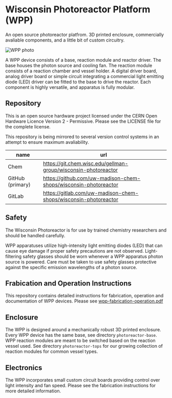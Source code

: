 # Wisconsin Photoreactor Platform (WPP)

An open source photoreactor platfrom. 3D printed enclosure, commercially avaliable components, and a little bit of custom circuitry.

![WPP photo](./coverart.png)

A WPP device consists of a base, reaction module and reactor driver. The base houses the photon source and cooling fan. The reaction module consists of a  reaction chamber and  vessel holder. A digital driver board, analog driver board or simple circuit integrating a commercial light emitting diode (LED) driver can be fitted to the base to drive the reactor. Each component is highly versatile, and apparatus is fully modular.

## Repository

This is an open source hardware project licensed under the CERN Open Hardware Licence Version 2 - Permissive.
Please see the LICENSE file for the complete license.

This repository is being mirrored to several version control systems in an attempt to ensure maximum avaliability.

| name             | url                                                             |
| ---------------- | --------------------------------------------------------------- |
| Chem             | https://git.chem.wisc.edu/gellman-group/wisconsin-photoreactor  |
| GitHub (primary) | https://github.com/uw-madison-chem-shops/wisconsin-photoreactor |
| GitLab           | https://gitlab.com/uw-madison-chem-shops/wisconsin-photoreactor |

## Safety

The Wisconsin Photoreactor is for use by trained chemistry researchers and should be handled carefully.

WPP apparatuses utilize high-intensity light emitting diodes (LED) that can cause eye damage if proper safety precautions are not observed. 
Light-filtering safety glasses should be worn whenever a WPP apparatus photon source is powered. 
Care must be taken to use safety glasses protective against the specific emission wavelengths of a photon source.

## Frabication and Operation Instructions

This repository contains detailed instructions for fabrication, operation and documentation of WPP devices.
Please see [wpp-fabrication-operation.pdf](./fabrication-and-operation-instructions/wpp-fabrication-operation.tex)

## Enclosure

The WPP is designed around a mechanically robust 3D printed enclosure.
Every WPP device has the same base, see directory `photoreactor-base`.
WPP reaction modules are meant to be switched based on the reaction vessel used.
See directory `photoreactor-tops` for our growing collection of reaction modules for common vessel types.

## Electronics

The WPP incorporates small custom circuit boards providing control over light intensity and fan speed.
Please see the fabrication instructions for more detailed information.
